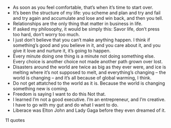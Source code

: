  - As soon as you feel comfortable, that’s when it’s time to start over.
 - It’s been the structure of my life: you scheme and plan and try and fail and try again and accumulate and lose and win back, and then you tell.
 - Relationships are the only thing that matter in business in life.
 - If asked my philosophy, it would be simply this: Savor life, don’t press too hard, don’t worry too much.
 - I just don’t believe that you can’t make anything happen. I think if something’s good and you believe in it, and you care about it, and you give it love and nurture it, it’s going to happen.
 - Every minute doing one thing is a minute not doing something else. Every choice is another choice not made another path grown over lost.
 - Disasters around the world are twice as big as they ever were, and ice is melting where it’s not supposed to melt, and everything’s changing – the world is changing – and it’s all because of global warming, I think.
 - Do not get attatched to the world as it is. Because the world is changing something new is coming.
 - Freedom is saying I want to do this Not that.
 - I learned I’m not a good executive. I’m an entrepreneur, and I’m creative. I have to go with my gut and do what I want to do.
 - Liberace was Elton John and Lady Gaga before they even dreamed of it.

11 quotes